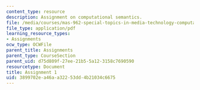 ```yaml
---
content_type: resource
description: Assignment on computational semantics.
file: /media/courses/mas-962-special-topics-in-media-technology-computational-semantics-fall-2002/3899702ea46aa32253dd4b21034c6675_a1.pdf
file_type: application/pdf
learning_resource_types:
- Assignments
ocw_type: OCWFile
parent_title: Assignments
parent_type: CourseSection
parent_uid: d75d809f-27ee-21b5-5a12-3158c7690590
resourcetype: Document
title: Assignment 1
uid: 3899702e-a46a-a322-53dd-4b21034c6675
---
```

